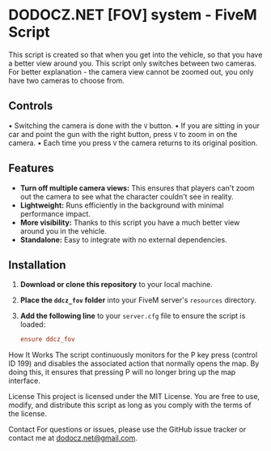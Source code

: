 # DODOCZ.NET [FOV] system - FiveM Script

This script is created so that when you get into the vehicle, so that you have a better view around you.
This script only switches between two cameras.
For better explanation - the camera view cannot be zoomed out, you only have two cameras to choose from.

## Controls
• Switching the camera is done with the `V` button.
• If you are sitting in your car and point the gun with the right button, press `V` to zoom in on the camera.
• Each time you press `V` the camera returns to its original position.


## Features

- **Turn off multiple camera views:** This ensures that players can't zoom out the camera to see what the character couldn't see in reality.
- **Lightweight:** Runs efficiently in the background with minimal performance impact.
- **More visibility:** Thanks to this script you have a much better view around you in the vehicle.
- **Standalone:** Easy to integrate with no external dependencies.

## Installation

1. **Download or clone this repository** to your local machine.
2. **Place the `ddcz_fov` folder** into your FiveM server's `resources` directory.
3. **Add the following line** to your `server.cfg` file to ensure the script is loaded:

   ```cfg
   ensure ddcz_fov

How It Works
The script continuously monitors for the P key press (control ID 199) and disables the associated action that normally opens the map. By doing this, it ensures that pressing P will no longer bring up the map interface.

License
This project is licensed under the MIT License. You are free to use, modify, and distribute this script as long as you comply with the terms of the license.

Contact
For questions or issues, please use the GitHub issue tracker or contact me at dodocz.net@gmail.com.